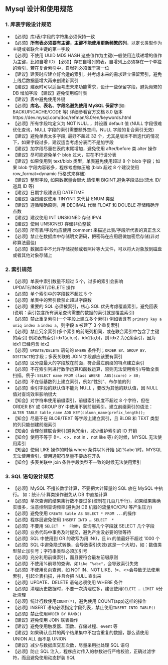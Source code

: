 ## Mysql 设计和使用规范

### 1. 库表字段设计规范

- 【必须】库/表/字段的字符集必须保持一致
- 【必须】**所有表必须要有主键，主键不能使用更新频繁的列**，以定长类型作为主键或者联合主键的第一字段
- 【必须】不使用 UUID MD5   HASH 这些值作为主键(一般使用连续递增的值作为主键，比如自增 ID)  【必须】存在自增列的表，自增列上必须存在一个单独的索引，若在复合索引中，自增列必须置于第一位 
- 【建议】建表时应建立好合适的索引，并考虑未来的需求建立保留索引，避免上线后数据量增大再来创建新索引
- 【建议】建表时可以适当考虑未来功能需求，设计一些保留字段，避免频繁的 DB 增加字段             【建议】避免使用临时表
- 【建议】表中避免使用外键
- 【必须】**库名、表名、字段名避免使用 MySQL** **保留字**(如: BACKUP/CACHE/CODE 等)   详细参看官方文档   8.0 版本https://dev.mysql.com/doc/refman/8.0/en/keywords.html            
- 【必须】所有字段均定义为 NOT   NULL ，并设置 default 值   (NULL 字段很难优化查询，NULL 字段的索引需要额外空间，NULL 字段的复合索引无效) 
- 【建议】避免单表太多字段, 最好不超过 32 个，尤其是版本不断迭代的情况下，如果字段过多，建议适当考虑分表而不是加字段 
- 【建议】加字段尽量在表的末尾增加，避免使用 after/before 类 alter 操作
- 【建议】尽可能避免单个 blob 过大，实在不行请分表
- 【建议】如果使用到 text/blob 类型，单表避免使用超过 8 个 blob 字段；如果 blob 字段内容较多，程序考虑做压缩   (blob 超过 8 个建议使用 row_format=dynamic 行格式来存储)            
- 【建议】整型字段, 如果数据量会很大,请使用 BIGINT,避免字段溢出(流水 ID/道具 ID 等) 
- 【建议】日期字段建议用 DATETIME
- 【建议】强烈建议使用 TINYINT 来代替 ENUM 类型
- 【建议】遵循精确原则，用 DECIMAL 代替 FLOAT 和 DOUBLE 存储精确浮点数             
- 【建议】建议使用 INT   UNSIGNED 存储 IPV4            
- 【建议】使用 UNSIGNED 存储非负整数            
- 【必须】所有表/字段均应使用 comment 来描述此表/字段所代表的真正含义             
- 【必须】禁止在数据库中存储明文密码，把密码在应用层做加密后存储(非对称算法最佳)    
- 【必须】数据库中不允许存储视频或者照片等大文件，可以将大对象放到磁盘或者其他对象存储上  

### 2. 索引规范

- 【必须】单表中索引数量不超过 5 个，过多的索引会影响 UPDATE/INSERT/DELETE 操作
- 【必须】单个索引中的字段数不超过 5 个
- 【必须】单表中的索引数禁止超过字段数
- 【必须】重要的 SQL 必须被索引，核心 SQL 优先考虑覆盖索引，避免回表 (说明：索引包含所有满足查询需要的数据的索引就是覆盖索引)
- 【必须】禁止重复索引(一个字段上建立多个索引)  例如表含有 `primary key a` `uniq index a` `index a`，则字段 a 被建了 3 个重复索引
- 【必须】禁止冗余索引(多个索引的前缀列相同，或在联合索引中包含了主键的索引) 例如表有索引 idx1(a,b,c)、idx2(a,b)，则 idx2 为冗余索引，因为 idx1 已经包含 idx2
- 【必须】`UPDATE/DELETE` 语句的 `WHERE` 条件列；`ORDER BY、GROUP BY、DISTINCT`的字段；多表关联的 JOIN 字段都应该要有索引
- 【必须】区分度最大的字段放在前面，符合最左前缀的特点建立索引
- 【必须】不在索引列进行数学运算和函数运算，否则无法使用索引/导致全表扫描。例子: `SELECT name FROM class WHERE  ABS(score) > 80;`
- 【必须】不在低基数列上建立索引，例如“性别”、布尔值的列
- 【必须】索引字段的默认值不能为 NULL ，要改为其他的默认值，因 NULL 值对查询效率影响很大
- 【知会】对字符串使用前缀索引，前缀索引长度不超过 8 个字符，但在 ORDER BY 或 GROUP BY 中使用不到前缀索引。建立前缀索引的语法：`ALTER TABLE table_name ADD KEY(column_name(prefix_length));`
- 【知会】尽量不在 BLOB/TEXT 等字段上建立索引，且 BLOB 和 TEXT 类型的列只能创建前缀索引
- 【知会】合理创建联合索引(避免冗余)，减少维护索引的 IO 开销
- 【知会】使用不等于 (!=、<>、not in 、not like 等) 的时候，MYSQL 无法使用索引
- 【知会】使用 LIKE 操作的时候 where 条件以%开始 (如‘%abc’)时，MYSQL 无法使用索引，使用通配符尽量不要放在开头
- 【知会】多表关联中 join 条件字段类型不一致的时候无法使用索引

### 3. SQL 语句设计规范

- 【必须】MySQL 不擅长数学计算，不要把大计算量的 SQL 放在 MySQL 中执行。 如：统计/计算类操作避免从 DB 中直接计算
- 【必须】单次查询的结果集行数不要过多(控制在几百几千行)，如果结果集确实很多，注意控制查询频率(避免对 DB 机器的流量/IO/CPU 等产生压力)
- 【必须】避免使用 `CREATE table AS SELECT * FROM ...`的操作
- 【必须】程序层避免使用  `INSERT INTO … SELECT  *`
- 【必须】不要用 `SELECT  *  FROM`，查询哪几个字段就 SELECT 几个字段
- 【必须】业务代码中事务及时提交，避免产生没必要的锁等待
- 【必须】SQL 中使用到 OR 的改写为用 IN()，且 in 的值最好不超过 1000 个
- 【必须】SQL 中避免隐式转换，会导致索引失效(这是一个大坑)，如：数值类型禁止加引号；字符串类型必须加引号
- 【必须】充分利用前缀索引，而且要符合最左前缀原则
- 【必须】不使用%前导的查询，如`like “%abc"`，会导致索引失效
- 【必须】不使用负向查询，如 NOT IN、NOT LIKE、!=、<>会导致无法使用索引，引起全表扫描，并且会把 NULL 查出来
- 【必须】UPDATE、DELETE 语句必须使用 WHERE 条件
- 【必须】清理历史数据时，不要一次清理过多，建议使用`DELETE … LIMIT N`分批清理
- 【必须】统计行数使用`COUNT(*)`，避免使用 COUNT(app)这样的操作
- 【必须】INSERT 语句必须指定字段列表，禁止使用`INSERT INTO TABLE()`
- 【必须】禁止使用`ORDER BY RAND()`
- 【建议】避免使用 JOIN 联表操作
- 【建议】避免使用触发器、函数、存储过程、event 等
- 【建议】如果确认合并的两个结果集中不包含重复的数据，那么请使用 UNION ALL 而不是 UNION
- 【建议】减少与数据库交互次数，尽量采用批处理 SQL 语句
- 【必须】防止 SQL 注入，程序应对传入的参数进行严格校验，正确过滤字符，而且避免使用动态拼装 SQL
